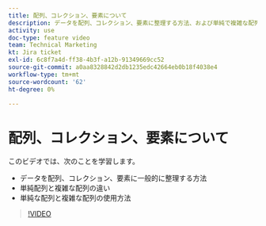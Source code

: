 ```yaml
---
title: 配列、コレクション、要素について
description: データを配列、コレクション、要素に整理する方法、および単純で複雑な配列の操作方法については、 [!DNL Adobe Workfront Fusion].
activity: use
doc-type: feature video
team: Technical Marketing
kt: Jira ticket
exl-id: 6c8f7a4d-ff38-4b3f-a12b-91349669cc52
source-git-commit: a0aa8328842d2db1235edc42664eb0b18f4038e4
workflow-type: tm+mt
source-wordcount: '62'
ht-degree: 0%

---
```


# 配列、コレクション、要素について

このビデオでは、次のことを学習します。

* データを配列、コレクション、要素に一般的に整理する方法
* 単純配列と複雑な配列の違い
* 単純な配列と複雑な配列の使用方法

>[!VIDEO](https://video.tv.adobe.com/v/335298/?quality=12)

